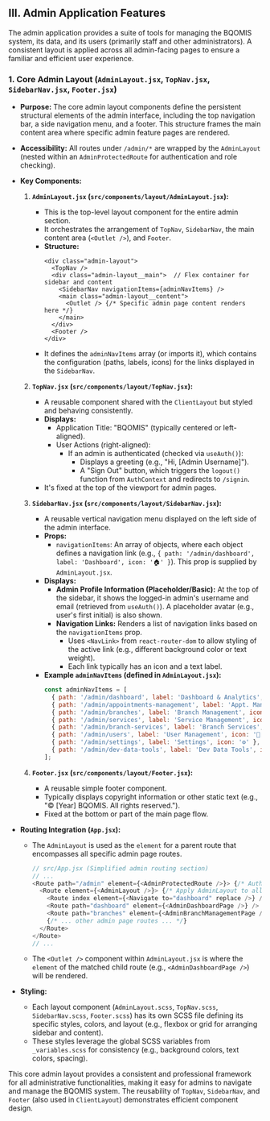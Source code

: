 
## III. Admin Application Features

The admin application provides a suite of tools for managing the BQOMIS system, its data, and its users (primarily staff and other administrators). A consistent layout is applied across all admin-facing pages to ensure a familiar and efficient user experience.

### 1. Core Admin Layout (`AdminLayout.jsx`, `TopNav.jsx`, `SidebarNav.jsx`, `Footer.jsx`)

*   **Purpose:** The core admin layout components define the persistent structural elements of the admin interface, including the top navigation bar, a side navigation menu, and a footer. This structure frames the main content area where specific admin feature pages are rendered.
*   **Accessibility:** All routes under `/admin/*` are wrapped by the `AdminLayout` (nested within an `AdminProtectedRoute` for authentication and role checking).

*   **Key Components:**

    1.  **`AdminLayout.jsx` (`src/components/layout/AdminLayout.jsx`):**
        *   This is the top-level layout component for the entire admin section.
        *   It orchestrates the arrangement of `TopNav`, `SidebarNav`, the main content area (`<Outlet />`), and `Footer`.
        *   **Structure:**
            ```
            <div class="admin-layout">
              <TopNav />
              <div class="admin-layout__main">  // Flex container for sidebar and content
                <SidebarNav navigationItems={adminNavItems} />
                <main class="admin-layout__content">
                  <Outlet /> {/* Specific admin page content renders here */}
                </main>
              </div>
              <Footer />
            </div>
            ```
        *   It defines the `adminNavItems` array (or imports it), which contains the configuration (paths, labels, icons) for the links displayed in the `SidebarNav`.

    2.  **`TopNav.jsx` (`src/components/layout/TopNav.jsx`):**
        *   A reusable component shared with the `ClientLayout` but styled and behaving consistently.
        *   **Displays:**
            *   Application Title: "BQOMIS" (typically centered or left-aligned).
            *   User Actions (right-aligned):
                *   If an admin is authenticated (checked via `useAuth()`):
                    *   Displays a greeting (e.g., "Hi, [Admin Username]").
                    *   A "Sign Out" button, which triggers the `logout()` function from `AuthContext` and redirects to `/signin`.
        *   It's fixed at the top of the viewport for admin pages.

    3.  **`SidebarNav.jsx` (`src/components/layout/SidebarNav.jsx`):**
        *   A reusable vertical navigation menu displayed on the left side of the admin interface.
        *   **Props:**
            *   `navigationItems`: An array of objects, where each object defines a navigation link (e.g., `{ path: '/admin/dashboard', label: 'Dashboard', icon: '🏠' }`). This prop is supplied by `AdminLayout.jsx`.
        *   **Displays:**
            *   **Admin Profile Information (Placeholder/Basic):** At the top of the sidebar, it shows the logged-in admin's username and email (retrieved from `useAuth()`). A placeholder avatar (e.g., user's first initial) is also shown.
            *   **Navigation Links:** Renders a list of navigation links based on the `navigationItems` prop.
                *   Uses `<NavLink>` from `react-router-dom` to allow styling of the active link (e.g., different background color or text weight).
                *   Each link typically has an icon and a text label.
        *   **Example `adminNavItems` (defined in `AdminLayout.jsx`):**
            ```javascript
            const adminNavItems = [
              { path: '/admin/dashboard', label: 'Dashboard & Analytics', icon: '📊' },
              { path: '/admin/appointments-management', label: 'Appt. Management', icon: '📅' },
              { path: '/admin/branches', label: 'Branch Management', icon: '🏢' },
              { path: '/admin/services', label: 'Service Management', icon: '🛠️' },
              { path: '/admin/branch-services', label: 'Branch Services', icon: '🔗' },
              { path: '/admin/users', label: 'User Management', icon: '👥' },
              { path: '/admin/settings', label: 'Settings', icon: '⚙️' },
              { path: '/admin/dev-data-tools', label: 'Dev Data Tools', icon: '🧪' },
            ];
            ```

    4.  **`Footer.jsx` (`src/components/layout/Footer.jsx`):**
        *   A reusable simple footer component.
        *   Typically displays copyright information or other static text (e.g., "&copy; [Year] BQOMIS. All rights reserved.").
        *   Fixed at the bottom or part of the main page flow.

*   **Routing Integration (`App.jsx`):**
    *   The `AdminLayout` is used as the `element` for a parent route that encompasses all specific admin page routes.
        ```javascript
        // src/App.jsx (Simplified admin routing section)
        // ...
        <Route path="/admin" element={<AdminProtectedRoute />}> {/* Auth & Role check */}
          <Route element={<AdminLayout />}> {/* Apply AdminLayout to all children */}
            <Route index element={<Navigate to="dashboard" replace />} />
            <Route path="dashboard" element={<AdminDashboardPage />} />
            <Route path="branches" element={<AdminBranchManagementPage />} />
            {/* ... other admin page routes ... */}
          </Route>
        </Route>
        // ...
        ```
    *   The `<Outlet />` component within `AdminLayout.jsx` is where the `element` of the matched child route (e.g., `<AdminDashboardPage />`) will be rendered.

*   **Styling:**
    *   Each layout component (`AdminLayout.scss`, `TopNav.scss`, `SidebarNav.scss`, `Footer.scss`) has its own SCSS file defining its specific styles, colors, and layout (e.g., flexbox or grid for arranging sidebar and content).
    *   These styles leverage the global SCSS variables from `_variables.scss` for consistency (e.g., background colors, text colors, spacing).

This core admin layout provides a consistent and professional framework for all administrative functionalities, making it easy for admins to navigate and manage the BQOMIS system. The reusability of `TopNav`, `SidebarNav`, and `Footer` (also used in `ClientLayout`) demonstrates efficient component design.